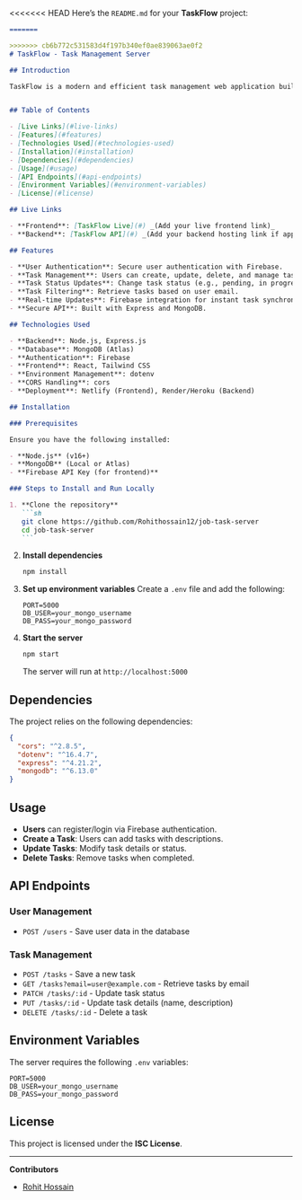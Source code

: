 <<<<<<< HEAD
Here’s the `README.md` for your **TaskFlow** project:

````markdown
=======

>>>>>>> cb6b772c531583d4f197b340ef0ae839063ae0f2
# TaskFlow - Task Management Server

## Introduction

TaskFlow is a modern and efficient task management web application built with **React**, **Firebase**, and **Tailwind CSS**. The backend server, powered by **Node.js**, **Express**, and **MongoDB**, provides secure APIs for user authentication, task management, and real-time task updates.


## Table of Contents

- [Live Links](#live-links)
- [Features](#features)
- [Technologies Used](#technologies-used)
- [Installation](#installation)
- [Dependencies](#dependencies)
- [Usage](#usage)
- [API Endpoints](#api-endpoints)
- [Environment Variables](#environment-variables)
- [License](#license)

## Live Links

- **Frontend**: [TaskFlow Live](#) _(Add your live frontend link)_
- **Backend**: [TaskFlow API](#) _(Add your backend hosting link if applicable)_

## Features

- **User Authentication**: Secure user authentication with Firebase.
- **Task Management**: Users can create, update, delete, and manage tasks.
- **Task Status Updates**: Change task status (e.g., pending, in progress, completed).
- **Task Filtering**: Retrieve tasks based on user email.
- **Real-time Updates**: Firebase integration for instant task synchronization.
- **Secure API**: Built with Express and MongoDB.

## Technologies Used

- **Backend**: Node.js, Express.js
- **Database**: MongoDB (Atlas)
- **Authentication**: Firebase
- **Frontend**: React, Tailwind CSS
- **Environment Management**: dotenv
- **CORS Handling**: cors
- **Deployment**: Netlify (Frontend), Render/Heroku (Backend)

## Installation

### Prerequisites

Ensure you have the following installed:

- **Node.js** (v16+)
- **MongoDB** (Local or Atlas)
- **Firebase API Key (for frontend)**

### Steps to Install and Run Locally

1. **Clone the repository**
   ```sh
   git clone https://github.com/Rohithossain12/job-task-server
   cd job-task-server
   ```
````

2. **Install dependencies**

   ```sh
   npm install
   ```

3. **Set up environment variables**
   Create a `.env` file and add the following:

   ```
   PORT=5000
   DB_USER=your_mongo_username
   DB_PASS=your_mongo_password
   ```

4. **Start the server**
   ```sh
   npm start
   ```
   The server will run at `http://localhost:5000`

## Dependencies

The project relies on the following dependencies:

```json
{
  "cors": "^2.8.5",
  "dotenv": "^16.4.7",
  "express": "^4.21.2",
  "mongodb": "^6.13.0"
}
```

## Usage

- **Users** can register/login via Firebase authentication.
- **Create a Task**: Users can add tasks with descriptions.
- **Update Tasks**: Modify task details or status.
- **Delete Tasks**: Remove tasks when completed.

## API Endpoints

### User Management

- `POST /users` - Save user data in the database

### Task Management

- `POST /tasks` - Save a new task
- `GET /tasks?email=user@example.com` - Retrieve tasks by email
- `PATCH /tasks/:id` - Update task status
- `PUT /tasks/:id` - Update task details (name, description)
- `DELETE /tasks/:id` - Delete a task

## Environment Variables

The server requires the following `.env` variables:

```plaintext
PORT=5000
DB_USER=your_mongo_username
DB_PASS=your_mongo_password
```

## License

This project is licensed under the **ISC License**.

---

**Contributors**

- [Rohit Hossain](https://github.com/Rohithossain12)

```

```
